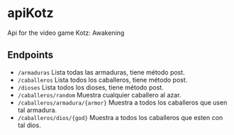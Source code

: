 # apiKotz
Api for the video game Kotz: Awakening

## Endpoints

- `/armaduras` Lista todas las armaduras, tiene método post.
- `/caballeros` Lista todos los caballeros, tiene método post.
- `/dioses` Lista todos los dioses, tiene método post.
- `/caballeros/random` Muestra cualquier caballero al azar.
- `/caballeros/armadura/{armor}` Muestra a todos los caballeros que usen tal armadura.
- `/caballeros/dios/{god}` Muestra a todos los caballeros que esten con tal dios.
